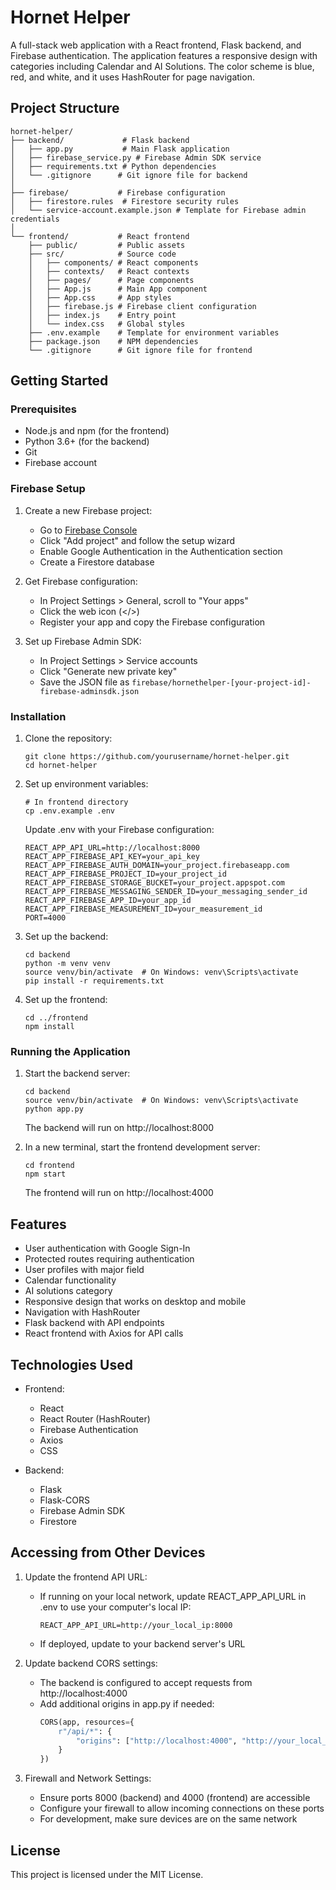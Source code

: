 # Hornet Helper

A full-stack web application with a React frontend, Flask backend, and Firebase authentication. The application features a responsive design with categories including Calendar and AI Solutions. The color scheme is blue, red, and white, and it uses HashRouter for page navigation.

## Project Structure

```
hornet-helper/
├── backend/             # Flask backend
│   ├── app.py           # Main Flask application
│   ├── firebase_service.py # Firebase Admin SDK service
│   ├── requirements.txt # Python dependencies
│   └── .gitignore      # Git ignore file for backend
│
├── firebase/           # Firebase configuration
│   ├── firestore.rules  # Firestore security rules
│   └── service-account.example.json # Template for Firebase admin credentials
│
└── frontend/           # React frontend
    ├── public/         # Public assets
    ├── src/            # Source code
    │   ├── components/ # React components
    │   ├── contexts/   # React contexts
    │   ├── pages/      # Page components
    │   ├── App.js      # Main App component
    │   ├── App.css     # App styles
    │   ├── firebase.js # Firebase client configuration
    │   ├── index.js    # Entry point
    │   └── index.css   # Global styles
    ├── .env.example    # Template for environment variables
    ├── package.json    # NPM dependencies
    └── .gitignore      # Git ignore file for frontend
```

## Getting Started

### Prerequisites

- Node.js and npm (for the frontend)
- Python 3.6+ (for the backend)
- Git
- Firebase account

### Firebase Setup

1. Create a new Firebase project:
   - Go to [Firebase Console](https://console.firebase.google.com/)
   - Click "Add project" and follow the setup wizard
   - Enable Google Authentication in the Authentication section
   - Create a Firestore database

2. Get Firebase configuration:
   - In Project Settings > General, scroll to "Your apps"
   - Click the web icon (</>)
   - Register your app and copy the Firebase configuration

3. Set up Firebase Admin SDK:
   - In Project Settings > Service accounts
   - Click "Generate new private key"
   - Save the JSON file as `firebase/hornethelper-[your-project-id]-firebase-adminsdk.json`

### Installation

1. Clone the repository:
   ```
   git clone https://github.com/yourusername/hornet-helper.git
   cd hornet-helper
   ```

2. Set up environment variables:
   ```
   # In frontend directory
   cp .env.example .env
   ```
   Update .env with your Firebase configuration:
   ```
   REACT_APP_API_URL=http://localhost:8000
   REACT_APP_FIREBASE_API_KEY=your_api_key
   REACT_APP_FIREBASE_AUTH_DOMAIN=your_project.firebaseapp.com
   REACT_APP_FIREBASE_PROJECT_ID=your_project_id
   REACT_APP_FIREBASE_STORAGE_BUCKET=your_project.appspot.com
   REACT_APP_FIREBASE_MESSAGING_SENDER_ID=your_messaging_sender_id
   REACT_APP_FIREBASE_APP_ID=your_app_id
   REACT_APP_FIREBASE_MEASUREMENT_ID=your_measurement_id
   PORT=4000
   ```

3. Set up the backend:
   ```
   cd backend
   python -m venv venv
   source venv/bin/activate  # On Windows: venv\Scripts\activate
   pip install -r requirements.txt
   ```

4. Set up the frontend:
   ```
   cd ../frontend
   npm install
   ```

### Running the Application

1. Start the backend server:
   ```
   cd backend
   source venv/bin/activate  # On Windows: venv\Scripts\activate
   python app.py
   ```
   The backend will run on http://localhost:8000

2. In a new terminal, start the frontend development server:
   ```
   cd frontend
   npm start
   ```
   The frontend will run on http://localhost:4000

## Features

- User authentication with Google Sign-In
- Protected routes requiring authentication
- User profiles with major field
- Calendar functionality
- AI solutions category
- Responsive design that works on desktop and mobile
- Navigation with HashRouter
- Flask backend with API endpoints
- React frontend with Axios for API calls

## Technologies Used

- Frontend:
  - React
  - React Router (HashRouter)
  - Firebase Authentication
  - Axios
  - CSS

- Backend:
  - Flask
  - Flask-CORS
  - Firebase Admin SDK
  - Firestore

## Accessing from Other Devices

1. Update the frontend API URL:
   - If running on your local network, update REACT_APP_API_URL in .env to use your computer's local IP:
     ```
     REACT_APP_API_URL=http://your_local_ip:8000
     ```
   - If deployed, update to your backend server's URL

2. Update backend CORS settings:
   - The backend is configured to accept requests from http://localhost:4000
   - Add additional origins in app.py if needed:
     ```python
     CORS(app, resources={
         r"/api/*": {
             "origins": ["http://localhost:4000", "http://your_local_ip:4000"]
         }
     })
     ```

3. Firewall and Network Settings:
   - Ensure ports 8000 (backend) and 4000 (frontend) are accessible
   - Configure your firewall to allow incoming connections on these ports
   - For development, make sure devices are on the same network

## License

This project is licensed under the MIT License.